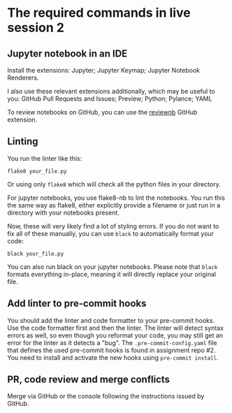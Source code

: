 # The required commands in live session 2
## Jupyter notebook in an IDE
Install the extensions: Jupyter; Jupyter Keymap; Jupyter Notebook Renderers.

I also use these relevant extensions additionally, which may be useful to you: GitHub Pull Requests and Issues; Preview; Python; Pylance; YAML

To review notebooks on GitHub, you can use the [reviewnb](https://www.reviewnb.com/) GitHub extension.
## Linting
You run the linter like this:  
```
flake8 your_file.py
```
Or using only `flake8` which will check all the python files in your directory.

For jupyter notebooks, you use flake8-nb to lint the notebooks.
You run this the same way as flake8, either explicitly provide a filename or just run in a directory with your notebooks present.

Now, these will very likely find a lot of styling errors. If you do not want to fix all of these manually, you can use `black` to automatically format your code:
```
black your_file.py
```
You can also run black on your jupyter notebooks. Please note that `black` formats everything in-place, meaning it will directly replace your original file.

## Add linter to pre-commit hooks
You should add the linter and code formatter to your pre-commit hooks. Use the code formatter first and then the linter. The linter will detect syntax errors as well, so even though you reformat your code, you may still get an error for the linter as it detects a "bug". 
The `.pre-commit-config.yaml` file that defines the used pre-commit hooks is found in assignment repo #2.
You need to install and activate the new hooks using `pre-commit install`. 

## PR, code review and merge conflicts
Merge via GitHub or the console following the instructions issued by GitHub.